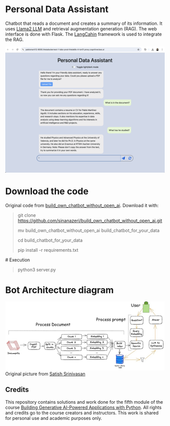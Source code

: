 # Personal Data Assistant

Chatbot that reads a document and creates a summary of its information.
It uses [Llama2 LLM](https://llama.meta.com/llama2/) and retrieval augmentation generation (RAG).
The web interface is done with Flask.
The [LangCahin](https://www.langchain.com/) framework is used to integrate the RAG.
<!-- 
 It chains together the retrieval, extraction, processing, and generation operations from the large amounts of text and multiple sources.
 -->

<!-- 
Retrieval-augmented generation (RAG) is a sophisticated technique that enhances LLMs by integrating external information retrieval into the text generation process. RAG represents a significant leap forward in making AI-generated content more contextually aware and precise.

Beenefits:

- Intelligent model response: RAG offers accurate and relevant responses by dynamically incorporating additional information on which the model was not trained.

- Auto update: RAG reduces the need for users to continuously train the model on new data and update its parameters based on the given conditions.
-->

![Interface](https://github.com/MartinezAgullo/GenAI_5_SummariseData/blob/main/PersonalDataAsistant.png)


# Download the code
Original code from [build_own_chatbot_without_open_ai](https://github.com/sinanazeri/build_own_chatbot_without_open_ai.git).  Download it with:

> git clone https://github.com/sinanazeri/build_own_chatbot_without_open_ai.git
> 
> mv build_own_chatbot_without_open_ai build_chatbot_for_your_data
>
> cd build_chatbot_for_your_data
>
> pip install -r requirements.txt

# Execution
> python3 server.py


#  Bot Architecture diagram
![DocumentProcessing](https://github.com/MartinezAgullo/GenAI_5_SummariseData/blob/main/document_processing.jpg)
Original picture  from [Satish Srinivasan](https://www.linkedin.com/in/satish-srinivasan-209b605a/?lipi=urn%3Ali%3Apage%3Ad_flagship3_pulse_read%3B8VYOM%2FAVTx6NgCBWwwwCzw%3D%3D)

## Credits
This repository contains solutions and work done for the fifth module of the course [Building Generative AI-Powered Applications with Python](https://www.coursera.org/learn/building-gen-ai-powered-applications). All rights and credits go to the course creators and instructors. This work is shared for personal use and academic purposes only.
